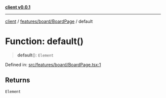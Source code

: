 [**client v0.0.1**](../../../../README.md)

***

[client](../../../../README.md) / [features/board/BoardPage](../README.md) / default

# Function: default()

> **default**(): `Element`

Defined in: [src/features/board/BoardPage.tsx:1](https://github.com/petelc/WMS/blob/0ba5e61a5ede3de744df1a5839724fa19a2a534f/client/src/features/board/BoardPage.tsx#L1)

## Returns

`Element`
